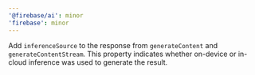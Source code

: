 ```yaml
---
'@firebase/ai': minor
'firebase': minor
---
```


Add `inferenceSource` to the response from `generateContent` and `generateContentStream`. This property indicates whether on-device or in-cloud inference was used to generate the result.
